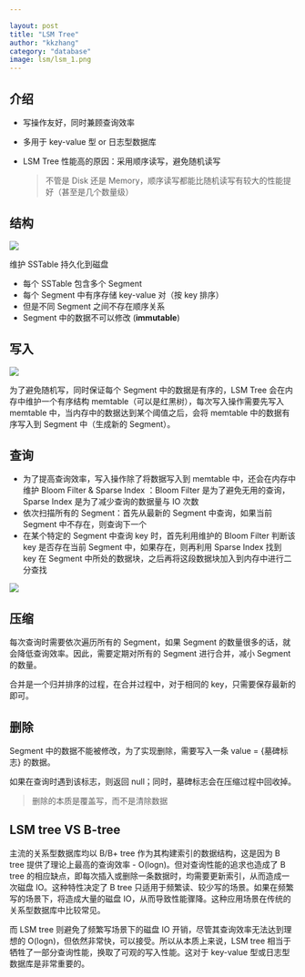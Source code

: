 ```yaml
---

layout: post
title: "LSM Tree"
author: "kkzhang"
category: "database"
image: lsm/lsm_1.png
---
```


## 介绍

- 写操作友好，同时兼顾查询效率

- 多用于 key-value 型 or 日志型数据库

- LSM Tree 性能高的原因：采用顺序读写，避免随机读写

  > 不管是 Disk 还是 Memory，顺序读写都能比随机读写有较大的性能提好（甚至是几个数量级）

## 结构

![]({{site.baseurl}}/images/lsm_1.png)

维护 SSTable 持久化到磁盘

- 每个 SSTable 包含多个 Segment
- 每个 Segment 中有序存储 key-value 对（按 key 排序）
- 但是不同 Segment 之间不存在顺序关系
- Segment 中的数据不可以修改 (**immutable**)

## 写入

![]({{site.baseurl}}/images/lsm_2.png)

为了避免随机写，同时保证每个 Segment 中的数据是有序的，LSM Tree 会在内存中维护一个有序结构 memtable（可以是红黑树），每次写入操作需要先写入 memtable 中，当内存中的数据达到某个阈值之后，会将 memtable 中的数据有序写入到 Segment 中（生成新的 Segment）。

## 查询

- 为了提高查询效率，写入操作除了将数据写入到 memtable 中，还会在内存中维护 Bloom Filter & Sparse Index ：Bloom Filter 是为了避免无用的查询，Sparse Index 是为了减少查询的数据量与 IO 次数
- 依次扫描所有的 Segment：首先从最新的 Segment 中查询，如果当前 Segment 中不存在，则查询下一个
- 在某个特定的 Segment 中查询 key 时，首先利用维护的 Bloom Filter 判断该 key 是否存在当前 Segment 中，如果存在，则再利用 Sparse Index 找到 key 在 Segment 中所处的数据块，之后再将这段数据块加入到内存中进行二分查找

![]({{site.baseurl}}/images/lsm_3.png)

## 压缩

每次查询时需要依次遍历所有的 Segment，如果 Segment 的数量很多的话，就会降低查询效率。因此，需要定期对所有的 Segment 进行合并，减小 Segment 的数量。

合并是一个归并排序的过程，在合并过程中，对于相同的 key，只需要保存最新的即可。

## 删除

Segment 中的数据不能被修改，为了实现删除，需要写入一条 value = {墓碑标志} 的数据。

如果在查询时遇到该标志，则返回 null；同时，墓碑标志会在压缩过程中回收掉。

> 删除的本质是覆盖写，而不是清除数据

## **LSM tree VS B-tree**

主流的关系型数据库均以 B/B+ tree 作为其构建索引的数据结构，这是因为 B tree 提供了理论上最高的查询效率 - O(log⁡n)。但对查询性能的追求也造成了 B tree 的相应缺点，即每次插入或删除一条数据时，均需要更新索引，从而造成一次磁盘 IO。这种特性决定了 B tree 只适用于频繁读、较少写的场景。如果在频繁写的场景下，将造成大量的磁盘 IO，从而导致性能骤降。这种应用场景在传统的关系型数据库中比较常见。

而 LSM tree 则避免了频繁写场景下的磁盘 IO 开销，尽管其查询效率无法达到理想的 O(log⁡n)，但依然非常快，可以接受。所以从本质上来说，LSM tree 相当于牺牲了一部分查询性能，换取了可观的写入性能。这对于 key-value 型或日志型数据库是非常重要的。